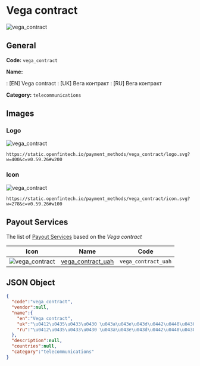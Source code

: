
# Vega contract 
![vega_contract](https://static.openfintech.io/payment_methods/vega_contract/logo.svg?w=400&c=v0.59.26#w200)  

## General 
**Code:** `vega_contract` 
 
**Name:** 
 
:	[EN] Vega contract 
:	[UK] Вега контракт 
:	[RU] Вега контракт 
 
**Category:** `telecommunications` 
 

## Images 

### Logo 
![vega_contract](https://static.openfintech.io/payment_methods/vega_contract/logo.svg?w=400&c=v0.59.26#w200)  

```
https://static.openfintech.io/payment_methods/vega_contract/logo.svg?w=400&c=v0.59.26#w200
```  

### Icon 
![vega_contract](https://static.openfintech.io/payment_methods/vega_contract/icon.svg?w=278&c=v0.59.26#w100)  

```
https://static.openfintech.io/payment_methods/vega_contract/icon.svg?w=278&c=v0.59.26#w100
```  

## Payout Services 
 
The list of [Payout Services](/payout-services/) based on the _Vega contract_ 

|Icon|Name|Code| 
|:---:|:---:|:---:| 
|![vega_contract](https://static.openfintech.io/payout_methods/vega_contract/icon.png?w=278&c=v0.59.26#w40) |[vega_contract_uah](/payout-services/vega_contract_uah/)|`vega_contract_uah`| 
 

## JSON Object 

```json
{
  "code":"vega_contract",
  "vendor":null,
  "name":{
    "en":"Vega contract",
    "uk":"\u0412\u0435\u0433\u0430 \u043a\u043e\u043d\u0442\u0440\u0430\u043a\u0442",
    "ru":"\u0412\u0435\u0433\u0430 \u043a\u043e\u043d\u0442\u0440\u0430\u043a\u0442"
  },
  "description":null,
  "countries":null,
  "category":"telecommunications"
}
```  
